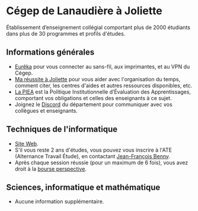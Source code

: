 # Cégep de Lanaudière à Joliette

Établissement d’enseignement collégial comportant plus de 2000 étudiants dans plus de 30 programmes et profils d'études.

## Informations générales

- [Eurêka](https://cegeplanaudiere.sharepoint.com/sites/Eureka) pour vous connecter au sans-fil, aux imprimantes, et au VPN du Cégep.
- [Ma réussite à Joliette](https://mareussiteajoliette.cegep-lanaudiere.qc.ca/) pour vous aider avec l'organisation du temps, comment citer, les centres d'aides et autres ressources disponibles, etc.
- [La PIEA](https://cegep-lanaudiere.qc.ca/wp-content/uploads/2024/03/piea_adoptee_2023-04-20.pdf) est la Politique Institutionnelle d’Évaluation des Apprentissages, comportant vos obligations et celles des enseignants à ce sujet.
- Joignez le [Discord](https://discord.gg/CeEhmP7Vvc) du département pour communiquer avec vos collègues et enseignants.

## Techniques de l'informatique

- [Site Web](stage.jolinfo.cegep-lanaudiere.qc.ca).
- S'il vous reste 2 ans d'études, vous pouvez vous inscrire à l'ATE (Alternance Travail Étude), en contactant [Jean-François Benny](mailto:jean-francois.benny@cegep-lanaudiere.qc.ca).
- Après chaque session réussie (pour un maximum de 6 fois), vous avez droit à la [bourse perspective](https://www.quebec.ca/education/aide-financiere-aux-etudes/bourses-perspective).

## Sciences, informatique et mathématique

- Aucune information supplémentaire.